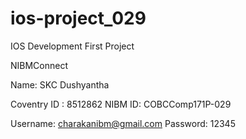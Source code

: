 # ios-project_029
IOS Development First Project

NIBMConnect

Name: SKC Dushyantha

Coventry ID : 8512862
NIBM ID: COBCComp171P-029

Username: charakanibm@gmail.com
Password: 12345
